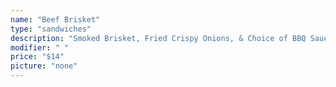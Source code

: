 ```yaml
---
name: "Beef Brisket"
type: "sandwiches"
description: "Smoked Brisket, Fried Crispy Onions, & Choice of BBQ Sauce."
modifier: " "
price: "$14"
picture: "none"
---
```

